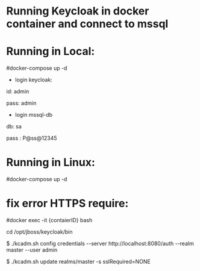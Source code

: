 # Running Keycloak in docker container and connect to mssql

# Running in Local:

#docker-compose up -d

+ login keycloak: 

id: admin 

pass: admin

+ login mssql-db

db: sa 

pass : P@ss@12345

# Running in Linux: 

#docker-compose up -d 

# fix error HTTPS require: 

#docker exec -it {contaierID} bash

cd /opt/jboss/keycloak/bin

$ ./kcadm.sh config credentials --server http://localhost:8080/auth --realm master --user admin

$ ./kcadm.sh update realms/master -s sslRequired=NONE